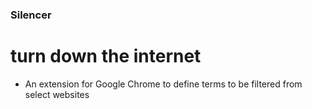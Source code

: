 ### Silencer
# turn down the internet

* An extension for Google Chrome to define terms to be filtered from select websites